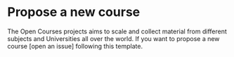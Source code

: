 # Propose a new course

The Open Courses projects aims to scale and collect material from different subjects and Universities all over the world. If you want to propose a new course [open an issue] following this template.

